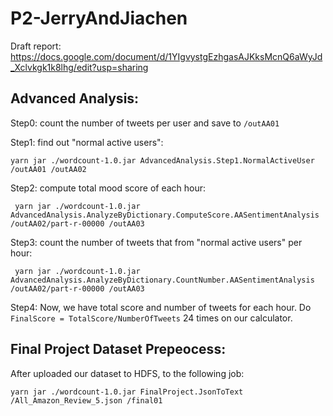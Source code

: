# P2-JerryAndJiachen

Draft report: https://docs.google.com/document/d/1YIgvystgEzhgasAJKksMcnQ6aWyJd_Xclvkgk1k8lhg/edit?usp=sharing

## Advanced Analysis:

  Step0: count the number of tweets per user and save to `/outAA01`

  Step1: find out "normal active users": 
  
    yarn jar ./wordcount-1.0.jar AdvancedAnalysis.Step1.NormalActiveUser /outAA01 /outAA02
    
  Step2: compute total mood score of each hour:
  
     yarn jar ./wordcount-1.0.jar AdvancedAnalysis.AnalyzeByDictionary.ComputeScore.AASentimentAnalysis /outAA02/part-r-00000 /outAA03
     
  Step3: count the number of tweets that from "normal active users" per hour:
     
     yarn jar ./wordcount-1.0.jar AdvancedAnalysis.AnalyzeByDictionary.CountNumber.AASentimentAnalysis /outAA02/part-r-00000 /outAA03
     
  Step4: Now, we have total score and number of tweets for each hour. Do `FinalScore = TotalScore/NumberOfTweets` 24 times on our calculator.

## Final Project Dataset Prepeocess:

  After uploaded our dataset to HDFS, to the following job:
  
    yarn jar ./wordcount-1.0.jar FinalProject.JsonToText /All_Amazon_Review_5.json /final01
